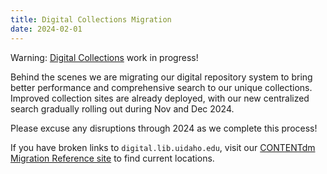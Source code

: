 ```yaml
---
title: Digital Collections Migration
date: 2024-02-01
---
```


Warning: [Digital Collections](https://www.lib.uidaho.edu/digital/) work in progress! 

Behind the scenes we are migrating our digital repository system to bring better performance and comprehensive search to our unique collections. 
Improved collection sites are already deployed, with our new centralized search gradually rolling out during Nov and Dec 2024. 

Please excuse any disruptions through 2024 as we complete this process!

If you have broken links to `digital.lib.uidaho.edu`, visit our [CONTENTdm Migration Reference site](https://www.lib.uidaho.edu/digital/cdm-reference/) to find current locations.
